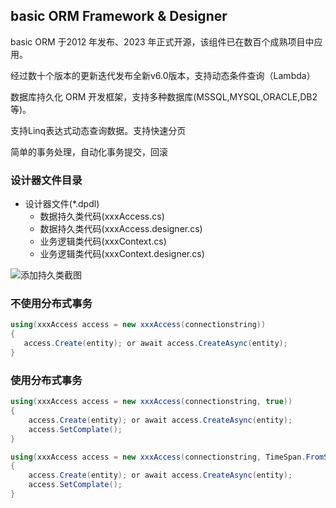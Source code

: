 ## basic ORM Framework & Designer

basic ORM 于2012 年发布、2023 年正式开源，该组件已在数百个成熟项目中应用。

经过数十个版本的更新迭代发布全新v6.0版本，支持动态条件查询（Lambda）

数据库持久化 ORM 开发框架，支持多种数据库(MSSQL,MYSQL,ORACLE,DB2等)。

支持Linq表达式动态查询数据。支持快速分页

简单的事务处理，自动化事务提交，回滚

### 设计器文件目录

 - 设计器文件(*.dpdl)
    - 数据持久类代码(xxxAccess.cs)
    - 数据持久类代码(xxxAccess.designer.cs)
    - 业务逻辑类代码(xxxContext.cs)
    - 业务逻辑类代码(xxxContext.designer.cs)

![添加持久类截图](https://foruda.gitee.com/images/1675321661518283746/d0f9f8f5_665445.png "append.png")

### 不使用分布式事务
```c#
using(xxxAccess access = new xxxAccess(connectionstring))
{
   access.Create(entity); or await access.CreateAsync(entity);
}
```

### 使用分布式事务
```c#
using(xxxAccess access = new xxxAccess(connectionstring, true))
{   
    access.Create(entity); or await access.CreateAsync(entity);
    access.SetComplate();
}

using(xxxAccess access = new xxxAccess(connectionstring, TimeSpan.FromSeconds(60)))
{   
    access.Create(entity); or await access.CreateAsync(entity);
    access.SetComplate();
}
```